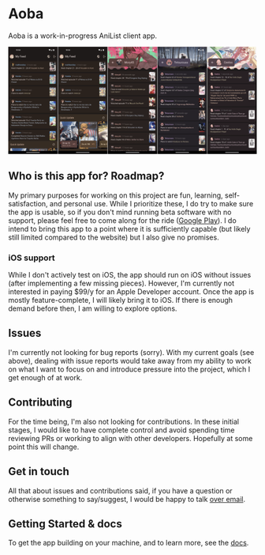 # Aoba

Aoba is a work-in-progress AniList client app.

![screenshots](.github/graphics/readme_screenshots.png)

## Who is this app for? Roadmap?

My primary purposes for working on this project are fun, learning, self-satisfaction, and personal use. While I prioritize these, I do try to make sure the app is usable, so if you don't mind running beta software with no support, please feel free to come along for the ride ([Google Play](https://play.google.com/store/apps/details?id=dev.ihsan.aoba)). I do intend to bring this app to a point where it is sufficiently capable (but likely still limited compared to the website) but I also give no promises.

### iOS support

While I don't actively test on iOS, the app should run on iOS without issues (after implementing a few missing pieces). However, I'm currently not interested in paying $99/y for an Apple Developer account. Once the app is mostly feature-complete, I will likely bring it to iOS. If there is enough demand before then, I am willing to explore options.

## Issues

I'm currently not looking for bug reports (sorry). With my current goals (see above), dealing with issue reports would take away from my ability to work on what I want to focus on and introduce pressure into the project, which I get enough of at work.

## Contributing

For the time being, I'm also not looking for contributions. In these initial stages, I would like to have complete control and avoid spending time reviewing PRs or working to align with other developers. Hopefully at some point this will change.

## Get in touch

All that about issues and contributions said, if you have a question or otherwise something to say/suggest, I would be happy to talk [over email](mailto:aoba@ihsan.dev).

## Getting Started & docs

To get the app building on your machine, and to learn more, see the [docs](docs).
